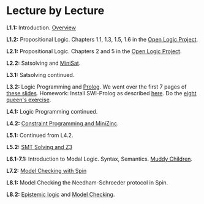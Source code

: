 # Lecture by Lecture

**L1.1:** Introduction. [Overview](overview.md)

**L1.2:** Propositional Logic. Chapters 1.1, 1.3, 1.5, 1.6 in the [Open Logic Project](https://builds.openlogicproject.org/content/propositional-logic/propositional-logic.pdf).

**L2.1:** Propositional Logic. Chapters 2 and 5 in the [Open Logic Project](https://builds.openlogicproject.org/content/propositional-logic/propositional-logic.pdf).

**L2.2:** Satsolving and [MiniSat](https://hackmd.io/@alexhkurz/BkZofOIcxl). 

**L3.1:** Satsolving continued.

**L3.2:** Logic Programming and [Prolog](https://github.com/LEAP-at-Chapman/Intro-to-Logic-Programming?tab=readme-ov-file). We went over the first 7 pages of [these slides](https://github.com/LEAP-at-Chapman/Intro-to-Logic-Programming/blob/main/slides/LP1-introduction-to-logic-programming.pdf). Homework: Install SWI-Prolog as described [here](https://github.com/LEAP-at-Chapman/Intro-to-Logic-Programming?tab=readme-ov-file). Do the [eight queen's exercise](https://github.com/LEAP-at-Chapman/Intro-to-Logic-Programming/blob/main/eight-queens.md).

**L4.1:** Logic Programming continued.

**L4.2:** [Constraint Programming and MiniZinc](https://hackmd.io/@alexhkurz/HkNBH-Kogg). 

**L5.1:** Continued from L4.2.

**L5.2:** [SMT Solving and Z3](https://leap-at-chapman.github.io/CPSC-510-Logical-Foundations-of-Computing/content/5-smt-solving.html)

**L6.1-7.1:** Introduction to Modal Logic. Syntax, Semantics. [Muddy Children](https://hackmd.io/@alexhkurz/ryD5Deg6gg).

**L7.2:** [Model Checking with Spin](https://github.com/LEAP-at-Chapman/Intro-to-Model-Checking-with-Spin)

**L8.1:** Model Checking the Needham-Schroeder protocol in Spin.

**L8.2:** [Epistemic logic](https://hackmd.io/@alexhkurz/H1YRqFCpxg) and [Model Checking](https://hackmd.io/@alexhkurz/rJ-dCMvQgl).

